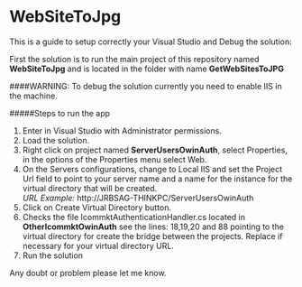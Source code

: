 # WebSiteToJpg

This is a guide to setup correctly your Visual Studio and Debug the solution:

First the solution is to run the main project of this repository named **WebSiteToJpg** and is located in the folder with name **GetWebSitesToJPG**

####WARNING:
To debug the solution currently you need to enable IIS in the machine.

#####Steps to run the app
 1. Enter in Visual Studio with Administrator permissions.
 2. Load the solution.
 3. Right click on project named **ServerUsersOwinAuth**, select Properties, in the options of the Properties menu select Web.
 4. On the Servers configurations, change to Local IIS and set the Project Url field to point to your server name and a name for the instance for the virtual directory that will be created.  
 _URL Example:_ http://JRBSAG-THINKPC/ServerUsersOwinAuth
 5. Click on Create Virtual Directory button.
 6. Checks the file IcommktAuthenticationHandler.cs located in **OtherIcommktOwinAuth** see the lines: 18,19,20 and 88 pointing to the virtual directory for create the bridge between the projects. Replace if necessary for your virtual directory URL.
 7. Run the solution
 
Any doubt or problem please let me know.
